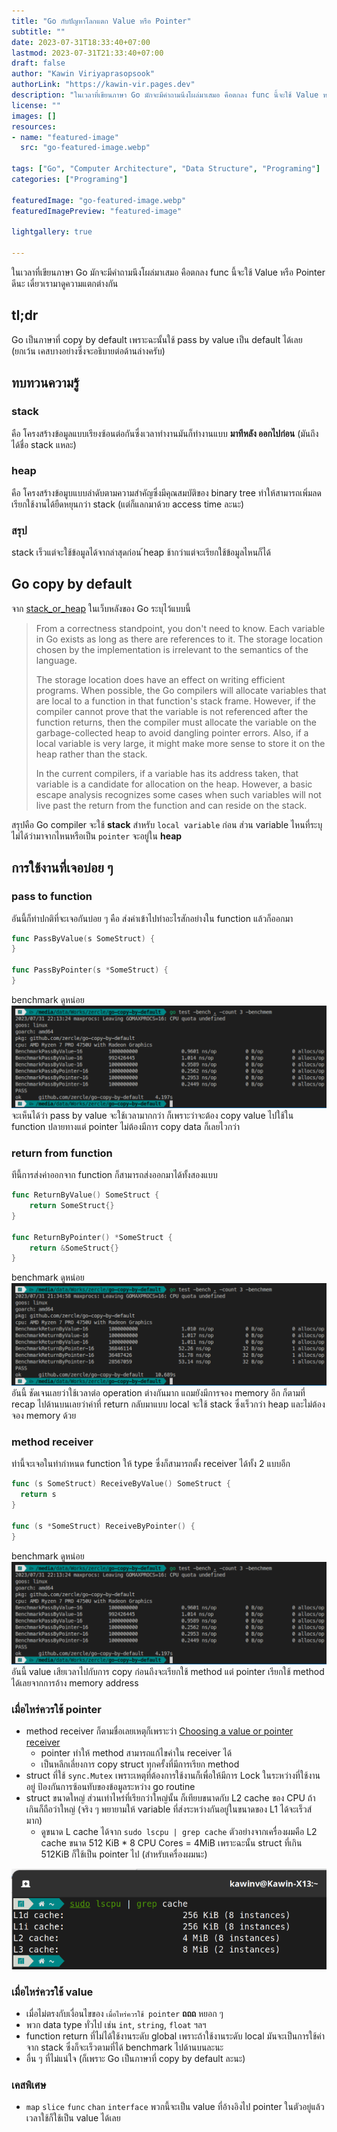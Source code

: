 ```yaml
---
title: "Go กับปัญหาโลกแตก Value หรือ Pointer"
subtitle: ""
date: 2023-07-31T18:33:40+07:00
lastmod: 2023-07-31T21:33:40+07:00
draft: false
author: "Kawin Viriyaprasopsook"
authorLink: "https://kawin-vir.pages.dev"
description: "ในเวลาที่เขียนภาษา Go มักจะมีคำถามนึงโผล่มาเสมอ คือตกลง func นี้จะใช้ Value หรือ Pointer ดีนะ เดี๋ยวเรามาดูความแตกต่างกัน"
license: ""
images: []
resources:
- name: "featured-image"
  src: "go-featured-image.webp"

tags: ["Go", "Computer Architecture", "Data Structure", "Programing"]
categories: ["Programing"]

featuredImage: "go-featured-image.webp"
featuredImagePreview: "featured-image"

lightgallery: true

---
```


ในเวลาที่เขียนภาษา Go มักจะมีคำถามนึงโผล่มาเสมอ คือตกลง func นี้จะใช้ Value หรือ Pointer ดีนะ เดี๋ยวเรามาดูความแตกต่างกัน

<!--more-->

## tl;dr
Go เป็นภาษาที่ copy by default เพราะฉะนั้นใช้ pass by value เป็น default ได้เลย (ยกเว้น เคสบางอย่างซึ่งจะอธิบายต่อด้านล่างครับ)

## ทบทวนความรู้

### stack
คือ โครงสร้างข้อมูลแบบเรียงซ้อนต่อกันซึ่งเวลาทำงานมันก็ทำงานแบบ **มาทีหลัง ออกไปก่อน** (มันถึงได้ชื่อ stack แหละ)

### heap
คือ โครงสร้างข้อมูบแบบลำดับตามความสำคัญซึ่งมีคุณสมบัติของ binary tree ทำให้สามารถเพิ่มลด เรียกใช้งานได้ยืดหยุนกว่า stack (แต่ก็แลกมาด้วย access time ละนะ)

### สรุป
stack เร็วแต่จะใช้ข้อมูลได้จากล่าสุดก่อน
้heap ช้ากว่าแต่จะเรียกใช้ข้อมูลไหนก็ได้

## Go copy by default
จาก [stack_or_heap](https://go.dev/doc/faq#stack_or_heap) ในเว็บหลังของ Go ระบุไว้แบบนี้
> From a correctness standpoint, you don't need to know. Each variable in Go exists as long as there are references to it. The storage location chosen by the implementation is irrelevant to the semantics of the language.
> 
> The storage location does have an effect on writing efficient programs. When possible, the Go compilers will allocate variables that are local to a function in that function's stack frame. However, if the compiler cannot prove that the variable is not referenced after the function returns, then the compiler must allocate the variable on the garbage-collected heap to avoid dangling pointer errors. Also, if a local variable is very large, it might make more sense to store it on the heap rather than the stack.
> 
> In the current compilers, if a variable has its address taken, that variable is a candidate for allocation on the heap. However, a basic escape analysis recognizes some cases when such variables will not live past the return from the function and can reside on the stack.

สรุปคือ Go compiler จะใช้ **stack** สำหรับ `local variable` ก่อน ส่วน variable ไหนที่ระบุไม่ได้ว่ามาจากไหนหรือเป็น `pointer` จะอยู่ใน **heap**

## การใช้งานที่เจอบ่อย ๆ

### pass to function
อันนี้ก็ท่าปกติที่จะเจอกันบ่อย ๆ คือ ส่งค่าเข้าไปทำอะไรสักอย่างใน function แล้วก็ออกมา
```go
func PassByValue(s SomeStruct) {
}

func PassByPointer(s *SomeStruct) {
}
```
benchmark ดูหน่อย
![benchmark_pass_to_func](img/benchmark_pass_to_func.webp "benchmark_pass_to_func")
จะเห็นได้ว่า pass by value จะใช้เวลามากกว่า ก็เพราะว่าจะต้อง copy value ไปใช้ใน function ปลายทางแต่ pointer ไม่ต้องมีการ copy data ก็เลยไวกว่า

### return from function
ทีนี้การส่งค่าออกจาก function ก็สามารถส่งออกมาได้ทั้งสองแบบ
```go
func ReturnByValue() SomeStruct {
	return SomeStruct{}
}

func ReturnByPointer() *SomeStruct {
	return &SomeStruct{}
}
```
benchmark ดูหน่อย
![benchmark_return_from_func](img/benchmark_return_from_func.webp "benchmark_return_from_func")
อันนี้ ชัดเจนเลยว่าใช้เวลาต่อ operation ต่างกันมาก แถมยังมีการจอง memory อีก ก็ตามที่ recap ไปด้านบนเลยว่าค่าที่ return กลับมาแบบ local จะใช้ stack ซึ่งเร็วกว่า heap และไม่ต้องจอง memory ด้วย

### method receiver
ท่านี้จะเจอในท่ากำหนด function ให้ type ซึ่งก็สามารถตั้ง receiver ได้ทั้ง 2 แบบอีก
```go
func (s SomeStruct) ReceiveByValue() SomeStruct {
  return s
}

func (s *SomeStruct) ReceiveByPointer() {
}
```
benchmark ดูหน่อย
![benchmark_pass_to_func](img/benchmark_pass_to_func.webp "benchmark_pass_to_func")
อันนี้ value เสียเวลาไปกับการ copy ก่อนถึงจะเรียกใช้ method แต่ pointer เรียกใช้ method ได้เลยจากการอ้าง memory address

### เมื่อไหร่ควรใช้ pointer
- method receiver ก็ตามชื่อเลยเหตุก็เพราะว่า [Choosing a value or pointer receiver
](https://go.dev/tour/methods/8)
  - pointer ทำให้ method สามารถแก้ไขค่าใน receiver ได้
  - เป็นหลีกเลี่ยงการ copy struct ทุกครั้งที่มีการเรียก method
- struct ที่ใช้ `sync.Mutex` เพราะเหตุที่ต้องการใช้งานก็เพื่อให้มีการ Lock ในระหว่างที่ใช้งานอยู่ ป้องกันการซ้อนทับของข้อมูลระหว่าง go routine
- struct ขนาดใหญ่ ส่วนเท่าไหร่ที่เรียกว่าใหญ่นั้น ก็เทียบขนาดกับ L2 cache ของ CPU ถ้าเกินก็ถือว่าใหญ่ (จริง ๆ พยายามให้ variable ที่ส่งระหว่างกันอยู่ในขนาดของ L1 ได้จะเร็วส์มาก)
  - ดูขนาด L cache ได้จาก `sudo lscpu | grep cache` ตัวอย่างจากเครื่องผมคือ L2 cache ขนาด 512 KiB * 8 CPU Cores = 4MiB เพราะฉะนั้น struct ที่เกิน 512KiB ก็ใช้เป็น pointer ไป (สำหรับเครื่องผมนะ)

![cpu_cache](img/cpu_cache.webp "cpu_cache")

### เมื่อไหร่ควรใช้ value
- เมื่อไม่ตรงกับเงื่อนไขของ `เมื่อไหร่ควรใช้ pointer` **ถถถ** หยอก ๆ
- พวก data type ทั่วไป เช่น `int`, `string`, `float` ฯลฯ
- function return ที่ไม่ได้ใช้งานระดับ global เพราะถ้าใช้งานระดับ local มันจะเป็นการใช้ค่าจาก stack ซึ่งก็จะเร็วตามที่ได้ benchmark ไปด้านบนละนะ
- อื่น ๆ ที่ไม่แน่ใจ (ก็เพราะ Go เป็นภาษาที่ copy by default ละนะ)

### เคสพิเศษ
- `map` `slice` `func` `chan` `interface` พวกนี้จะเป็น value ที่อ้างอิงไป pointer ในตัวอยู่แล้ว เวลาใช้ก็ใช้เป็น value ได้เลย